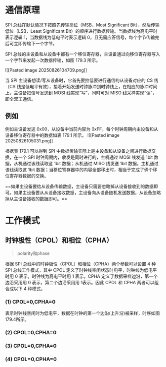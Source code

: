 # 通信原理
SPI 总线在默认情况下按照先传输高位（MSB，Most Significant Bit），然后传输低位（LSB，Least Significant Bit）的顺序进行数据传输。当数据线为高电平时表示逻辑 1，当数据线为低电平时表示逻辑 0，且无需应答信号，每个字节传输完后可立即传输下一个字节。

SPI 总线的主设备和从设备中都有一个移位寄存器，主设备通过向移位寄存器写入一个字节来发起一次数据传输，如图 179.3 所示。

![[Pasted image 20250826104709.png]]

当 SPI 主设备想读/写从设备时，它首先要拉低要进行通信的从设备对应的 CS 线（CS 线是低电平有效），接着开始发送时钟脉冲到时钟线上，在相应的脉冲时间上，主设备把信号发送到 MOSI 线实现“写”，同时可对 MISO 线采样实现“读”，即全双工通信。

## 例如
例如主设备发送 0x00，从设备中当前内容为 0xFF，每个时钟周期内主设备和从设备移位寄存器中的数据如表 179.1 所示。
![[Pasted image 20250826105031.png]]

根据表 179.1 可以得到 SPI 中数据传输实际上是主设备和从设备之间进行数据交换，在一个 SPI 时钟周期内，收发是同时进行的，主机通过 MOSI 线发送 1bit 数据，从机通过该线读取这 1bit 数据；从机通过 MISO 线发送 1bit 数据，主机通过该线读取这 1bit 数据；当移位寄存器中的内容全部移出时，相当于完成了俩个移位寄存器数据的交换。

==如果主设备要给从设备传输数据，主设备只需要忽略掉从设备接收到的数据即可。如果主设备要从从设备接收数据，主设备向从设备随机发送数据，从设备忽略掉从主设备接收的数据即可。==

# 工作模式
## 时钟极性（CPOL）和相位（CPHA）
> polarity和phase

根据 SPI 总线中的时钟极性（CPOL）和相位（CPHA）两个参数可以设置 4 种 SPI 总线工作模式，其中 CPOL 定义了时钟线空闲状态时电平，时钟线为低电平时用 0 表示，时钟线为高电平时用 1 表示。CPHA 定义了数据采样边沿，第一个边沿采用用 0 表示，第二个边沿采用用 1表示。因此 CPOL 和 CPHA 两者可以组合成以下 4 种模式。
### (1) CPOL=0,CPHA=0
表示时钟线空闲时为低电平，数据在时钟的第一个边沿(上升沿)被采样，时序如图 179.4所示。
### (2) CPOL=0,CPHA=0
### (3) CPOL=0,CPHA=0
### (4) CPOL=0,CPHA=0
